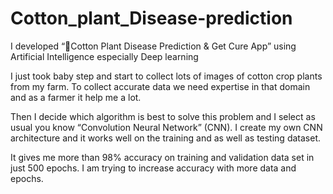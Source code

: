 # Cotton_plant_Disease-prediction
I developed “🌿Cotton Plant Disease Prediction & Get Cure App” using Artificial Intelligence especially Deep learning

I just took baby step and start to collect lots of images of cotton crop plants from my farm. To collect accurate data we need expertise in that domain and as a farmer it help me a lot.

Then I decide which algorithm is best to solve this problem and I select as usual you know “Convolution Neural Network” (CNN). I create my own CNN architecture and it works well on the training and as well as testing dataset.

It gives me more than 98% accuracy on training and validation data set in just 500 epochs. I am trying to increase accuracy with more data and epochs.
